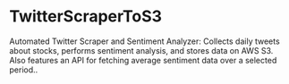 # TwitterScraperToS3
Automated Twitter Scraper and Sentiment Analyzer: Collects daily tweets about stocks, performs sentiment analysis, and stores data on AWS S3. Also features an API for fetching average sentiment data over a selected period..
